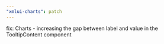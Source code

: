 ```yaml
---
"xmlui-charts": patch
---
```


fix: Charts - increasing the gap between label and value in the TooltipContent component
